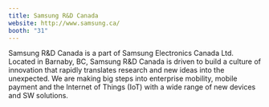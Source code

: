 ```yaml
---
title: Samsung R&D Canada
website: http://www.samsung.ca/
booth: "31"
---
```


Samsung R&D Canada is a part of Samsung Electronics Canada Ltd. Located in Barnaby, BC, Samsung R&D Canada is driven to build a culture of innovation that rapidly translates research and new ideas into the unexpected. We are making big steps into enterprise mobility, mobile payment and the Internet of Things (IoT) with a wide range of new devices and SW solutions.
